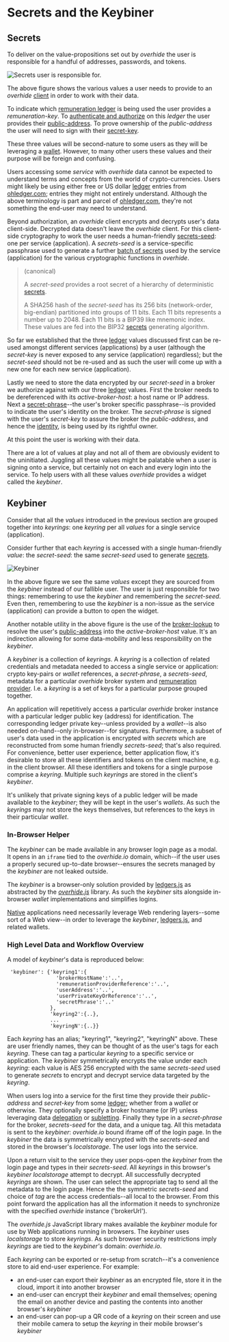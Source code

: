 # Secrets and the Keybiner

## Secrets

To deliver on the value-propositions set out by *overhide* the user is responsible for a handful of addresses, passwords, and tokens.

![Secrets user is responsible for.](images/secrets.svg)

The above figure shows the various values a user needs to provide to an *overhide* [client](https://github.com/overhide/overhide#overhidejs) in order to work with their data.

To indicate which [remuneration ledger](https://github.com/overhide/overhide#remuneration-api) is being used the user provides a *remuneration-key*.  To [authenticate and authorize](https://github.com/overhide/ledgers.js/blob/master/why/why.md) on this *ledger* the user provides their [public-address](glossary.md#user-address).  To prove ownership of the *public-address* the user will need to sign with their [secret-key](glossary.md#private-key--secret-key).

These three values will be second-nature to some users as they will be leveraging a [wallet](glossary.md#wallet).  However, to many other users these values and their purpose will be foreign and confusing.  

Users accessing some *service* with *overhide* data cannot be expected to understand terms and concepts from the world of crypto-currencies.  Users might likely be using either free or US dollar [ledger](https://github.com/overhide/overhide#remuneration-api) entries from [ohledger.com](https://ohledger.com); entries they might not entirely understand.  Although the above terminology is part and parcel of [ohledger.com](https://ohledger.com), they're not something the end-user may need to understand.

Beyond authorization, an *overhide* client encrypts and decrypts user's data client-side.  Decrypted data doesn't leave the *overhide* client.  For this client-side cryptography to work the user needs a human-friendly [secrets-seed](glossary.md#secrets): one per service (application).  A *secrets-seed* is a service-specific passphrase used to generate a further [batch of secrets](glossary.md#secrets) used by the service (application) for the various cryptographic functions in *overhide*.

> (canonical)
>
> A *secret-seed* provides a root secret of a hierarchy of deterministic [secrets](glossary.md#secrets).
>
> A SHA256 hash of the *secret-seed* has its 256 bits (network-order, big-endian) partitioned into groups of 11 bits.  Each 11 bits represents a number up to 2048.  Each 11 bits is a BIP39 like mnemonic index.  These values are fed into the BIP32 [secrets](glossary.md#secrets) generating algorithm.

So far we established that the three [ledger](https://github.com/overhide/overhide#remuneration-api) values discussed first can be re-used amongst different services (applications) by a user (although the *secret-key* is never exposed to any service (application) regardless); but the *secret-seed* should not be re-used and as such the user will come up with a new one for each new service (application).

Lastly we need to store the data encrypted by our *secret-seed* in a broker we authorize against with our three [ledger](https://github.com/overhide/overhide#remuneration-api) values.  First the broker needs to be dereferenced with its *active-broker-host*: a host name or IP address.  Next a [secret-phrase](glossary.md#secret-phrase)--the user's broker specific passphrase--is provided to indicate the user's identity on the broker.  The *secret-phrase* is signed with the user's *secret-key* to assure the broker the *public-address*, and hence the [identity](identity.md), is being used by its rightful owner.

At this point the user is working with their data.  

There are a lot of values at play and not all of them are obviously evident to the uninitiated.  Juggling all these values might be palatable when a user is signing onto a service, but certainly not on each and every login into the service.  To help users with all these values *overhide* provides a widget called the *keybiner*.

## Keybiner

Consider that all the *values* introduced in the previous section are grouped together into *keyrings*: one *keyring* per all *values* for a single service (application).

Consider further that each *keyring* is accessed with a single human-friendly *value*:  the *secret-seed*:  the same *secret-seed* used to generate [secrets](glossary.md#secrets).

![Keybiner](images/keybiner.svg)

In the above figure we see the same *values* except they are sourced from the *keybiner* instead of our fallible user.  The user is just responsible for two things: remembering to use the *keybiner* and remembering the *secret-seed*.  Even then, remembering to use the *keybiner* is a non-issue as the service (application) can provide a button to open the widget.

Another notable utility in the above figure is the use of the [broker-lookup](lookup.md) to resolve the user's [public-address](glossary.md#user-address) into the *active-broker-host* value.  It's an indirection allowing for some data-mobility and less responsibility on the *keybiner*.

A *keybiner* is a collection of *keyrings*.  A *keyring* is a collection of related credentials and metadata needed to access a single service or application: crypto key-pairs or *wallet* references, a *secret-phrase*, a *secrets-seed*, metadata for a particular *overhide* broker system and [remuneration provider](remuneration-api.md).  I.e. a *keyring* is a set of keys for a particular purpose grouped together.

An application will repetitively access a particular *overhide* broker instance with a particular ledger public key (address) for identification.  The corresponding ledger private key--unless provided by a *wallet*--is also needed on-hand--only in-browser--for signatures.  Furthermore, a subset of user's data used in the application is encrypted with *secrets* which are reconstructed from some human friendly *secrets-seed*; that's also required.  For convenience, better user experience, better application flow, it's desirable to store all these identifiers and tokens on the client machine, e.g. in the client browser.  All these identifiers and tokens for a single purpose comprise a *keyring*.  Multiple such *keyrings* are stored in the client's *keybiner*.

It's unlikely that private signing keys of a public ledger will be made available to the *keybiner*; they will be kept in the user's *wallets*.  As such the *keyrings* may not store the keys themselves, but references to the keys in their particular *wallet*.

### In-Browser Helper

The *keybiner* can be made available in any browser login page as a modal.  It opens in an `iframe` tied to the *overhide.io* domain, which--if the user uses a properly secured up-to-date browser--ensures the secrets managed by the *keybiner* are not leaked outside.

The *keybiner* is a browser-only solution provided by [ledgers.js](https://www.npmjs.com/package/ledgers.js) as abstracted by the [*overhide.js*](https://github.com/overhide/overhide.js) library.  As such the *keybiner* sits alongside in-browser *wallet* implementations and simplifies logins.

[Native](https://github.com/overhide/overhide#overhidec) applications need necessarily leverage Web rendering layers--some sort of a Web view--in order to leverage the *keybiner*, [ledgers.js](https://www.npmjs.com/package/ledgers.js), and related wallets.

### High Level Data and Workflow Overview

A model of *keybiner*'s data is reproduced below:

```
 'keybiner': {'keyring1':{
                'brokerHostName':'..',
                'remunerationProviderReference':'..',
                'userAddress':'..',
                'userPrivateKeyOrReference':'..',
                'secretPhrase':'..'
              },
              'keyring2':{..},
              ...
              'keyringN':{..}}
```

Each *keyring* has an alias; "keyring1", "keyring2", "keyringN" above.  These are user friendly names, they can be thought of as the user's tags for each *keyring*.  These can tag a particular *keyring* to a specific service or application.  The *keybiner* symmetrically encrypts the value under each *keyring*: each value is AES 256 encrypted with the same *secrets-seed* used to generate *secrets* to encrypt and decrypt service data targeted by the *keyring*.  

When users log into a service for the first time they provide their *public-address* and *secret-key* from some [ledger](remuneration-api.md); whether from a *wallet* or otherwise.  They optionally specify a broker hostname (or IP) unless leveraging data [delegation](delegation-subletting.md) or [subletting](delegation-subletting.md).  Finally they type in a *secret-phrase* for the broker, *secrets-seed* for the data, and a unique tag.  All this metadata is sent to the *keybiner*: *overhide.io* bound iframe off of the login page.  In the *keybiner* the data is symmetrically encrypted with the *secrets-seed* and stored in the browser's *localstorage*.  The user logs into the service.

Upon a return visit to the service they user pops-open the *keybiner* from the login page and types in their *secrets-seed*.  All *keyrings* in this browser's *keybiner* *localstorage* attempt to decrypt.  All successfully decrypted *keyrings* are shown.  The user can select the appropriate tag to send all the metadata to the login page.  Hence the the symmetric *secrets-seed* and choice of *tag* are the access credentials--all local to the browser.  From this point forward the application has all the information it needs to synchronize with the specified *overhide* instance ('brokerUrl').  

The *overhide.js* JavaScript library makes available the *keybiner* module for use by Web applications running in browsers.  The *keybiner* uses *localstorage* to store *keyrings*.  As such browser security restrictions imply *keyrings* are tied to the *keybiner's* domain:  *overhide.io*.

Each *keyring* can be exported or re-setup from scratch--it's a convenience store to aid end-user experience.  For example:

* an end-user can export their *keybiner* as an encrypted file, store it in the cloud, import it into another browser
* an end-user can encrypt their *keybiner* and email themselves; opening the email on another device and pasting the contents into another browser's *keybiner*
* an end-user can pop-up a QR code of a *keyring* on their screen and use their mobile camera to setup the *keyring* in their mobile browser's *keybiner*

